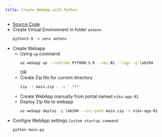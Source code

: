 ```yaml
---
title: Create WebApp with Python
---
```


- [Source Code](https://github.com/devignitelab/azure-functions/tree/main/python/PyWebApp)
- Create Virtual Environment in folder `antenv`
  ```bash
  python3.9 -m venv antenv
  ```
- Create Webapp
  - Using `up` command
    ```bash
    az webapp up --runtime PYTHON:3.9 --sku B1 --logs -g lab204 
    ```
    OR
  - Create Zip file for current directory
    ```bash
    zip -r main.zip . -x '.??*'
    ```
  - Create WebApp manually from portal named `nikx-app-01`
  - Deploy Zip file to webapp
    ```bash
    az webapp deploy -g lab204 --src-path main.zip -n nikx-app-01
    ```
- Configre WebApp settings `Custom startup command`
  ```bash
  python main.py
  ```


